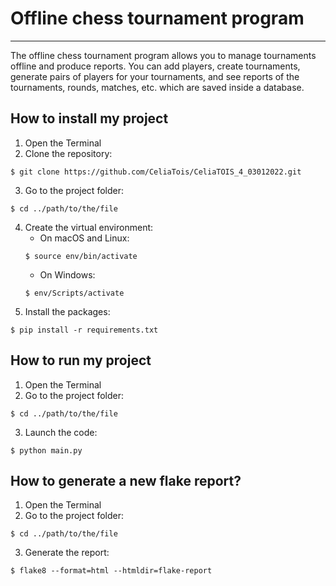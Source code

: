 # Offline chess tournament program
***
The offline chess tournament program allows you to manage tournaments offline and produce reports. You can add players, create tournaments, generate pairs of players for your tournaments, and see reports of the tournaments, rounds, matches, etc. which are saved inside a database.
## How to install my project
1. Open the Terminal
2. Clone the repository:
```
$ git clone https://github.com/CeliaTois/CeliaTOIS_4_03012022.git
```
3. Go to the project folder:
```
$ cd ../path/to/the/file
```
4. Create the virtual environment:
   - On macOS and Linux:
   ```
   $ source env/bin/activate
   ```
   - On Windows:
   ```
   $ env/Scripts/activate
   ```
5. Install the packages:
```
$ pip install -r requirements.txt
```

## How to run my project
1. Open the Terminal
2. Go to the project folder:
```
$ cd ../path/to/the/file
```
3. Launch the code:
```
$ python main.py
```

## How to generate a new flake report?
1. Open the Terminal
2. Go to the project folder:
```
$ cd ../path/to/the/file
```
3. Generate the report:
```
$ flake8 --format=html --htmldir=flake-report
```
